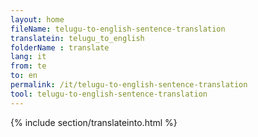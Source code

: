 ```yaml
---
layout: home
fileName: telugu-to-english-sentence-translation
translatein: telugu_to_english
folderName : translate
lang: it
from: te
to: en
permalink: /it/telugu-to-english-sentence-translation
tool: telugu-to-english-sentence-translation
---
```

{% include section/translateinto.html %}
